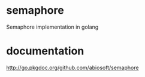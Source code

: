 semaphore
=========

Semaphore implementation in golang


documentation
=============

http://go.pkgdoc.org/github.com/abiosoft/semaphore
